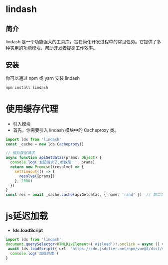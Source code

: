 # lindash

## 简介
lindash 是一个功能强大的工具库，旨在简化开发过程中的常见任务。它提供了多种实用的功能模块，帮助开发者提高工作效率。

## 安装
你可以通过 npm 或 yarn 安装 lindash

```bash
npm install lindash
```

# 使用缓存代理
- 引入模块
- 首先，你需要引入 lindash 模块中的 Cacheproxy 类。

```typescript
import lds from 'lindash'
const _cache = new lds.Cacheproxy()

// 模拟数据请求
async function apiGetdatas(prams: Object) {
  console.log('发起请求了,参数是：', prams)
  return new Promise((resolve) => {
    setTimeout(() => {
      resolve([prams])
    }, 2000)
  })
}
const res = await _cache.cache(apiGetdatas, { name: 'rand' })  // 第二次请求会直接返回缓存数据

```

# js延迟加载
- **lds.loadScript**

```typescript
import lds from 'lindash'
document.querySelector<HTMLDivElement>('#jsload')!.onclick = async () => {
 await lds.loadScript({ url: "https://cdn.jsdelivr.net/npm/vue@2/dist/vue.js" })
  console.log('加载完成')
}
```